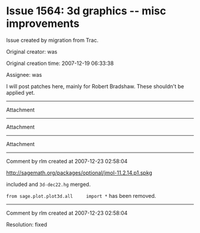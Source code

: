 # Issue 1564: 3d graphics -- misc improvements

Issue created by migration from Trac.

Original creator: was

Original creation time: 2007-12-19 06:33:38

Assignee: was

I will post patches here, mainly for Robert Bradshaw. These shouldn't be applied
yet. 


---

Attachment


---

Attachment


---

Attachment


---

Comment by rlm created at 2007-12-23 02:58:04

http://sagemath.org/packages/optional/jmol-11.2.14.p1.spkg

included and `3d-dec22.hg` merged.

`from sage.plot.plot3d.all     import *`
has been removed.


---

Comment by rlm created at 2007-12-23 02:58:04

Resolution: fixed
